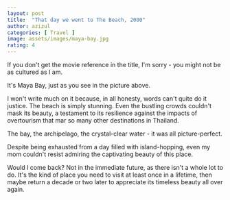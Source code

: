 ```yaml
---
layout: post
title:  "That day we went to The Beach, 2000"
author: azizul
categories: [ Travel ]
image: assets/images/maya-bay.jpg
rating: 4
---
```


If you don't get the movie reference in the title, I'm sorry - you might not be as cultured as I am.

It's Maya Bay, just as you see in the picture above.

I won't write much on it because, in all honesty, words can't quite do it justice. The beach is simply stunning. Even the bustling crowds couldn't mask its beauty, a testament to its resilience against the impacts of overtourism that mar so many other destinations in Thailand.

The bay, the archipelago, the crystal-clear water - it was all picture-perfect.

Despite being exhausted from a day filled with island-hopping, even my mom couldn't resist admiring the captivating beauty of this place.

Would I come back? Not in the immediate future, as there isn't a whole lot to do. It's the kind of place you need to visit at least once in a lifetime, then maybe return a decade or two later to appreciate its timeless beauty all over again.
